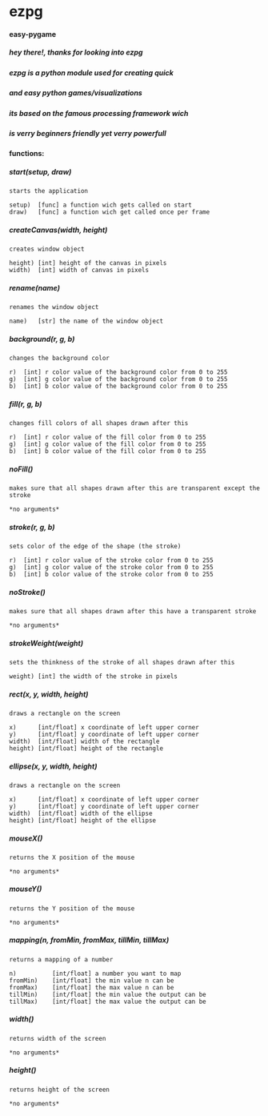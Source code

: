 # ezpg
#### easy-pygame
##### hey there!, thanks for looking into ezpg
##### ezpg is a python module used for creating quick
##### and easy python games/visualizations

##### its based on the famous processing framework wich
##### is verry beginners friendly yet verry powerfull



#### functions: 

##### start(setup, draw)
```
starts the application

setup)	[func] a function wich gets called on start
draw)	[func] a function wich get called once per frame
```

##### createCanvas(width, height)
```
creates window object

height) [int] height of the canvas in pixels
width)	[int] width of canvas in pixels
```

##### rename(name)


```
renames the window object

name)	[str] the name of the window object
```

##### background(r, g, b)
```
changes the background color

r)	[int] r color value of the background color from 0 to 255
g)	[int] g color value of the background color from 0 to 255
b)	[int] b color value of the background color from 0 to 255
```


##### fill(r, g, b)
```
changes fill colors of all shapes drawn after this

r)	[int] r color value of the fill color from 0 to 255
g)	[int] g color value of the fill color from 0 to 255
b)	[int] b color value of the fill color from 0 to 255
```

##### noFill()
```
makes sure that all shapes drawn after this are transparent except the stroke

*no arguments*
```

##### stroke(r, g, b)
```
sets color of the edge of the shape (the stroke)

r)	[int] r color value of the stroke color from 0 to 255
g)	[int] g color value of the stroke color from 0 to 255
b)	[int] b color value of the stroke color from 0 to 255
```

##### noStroke()
```
makes sure that all shapes drawn after this have a transparent stroke

*no arguments*
```
##### strokeWeight(weight)
```
sets the thinkness of the stroke of all shapes drawn after this

weight) [int] the width of the stroke in pixels
```

##### rect(x, y, width, height)
```
draws a rectangle on the screen

x)		[int/float] x coordinate of left upper corner
y)		[int/float] y coordinate of left upper corner
width)	[int/float] width of the rectangle
height)	[int/float] height of the rectangle
```

##### ellipse(x, y, width, height)
```
draws a rectangle on the screen

x)		[int/float] x coordinate of left upper corner
y)		[int/float] y coordinate of left upper corner
width)	[int/float] width of the ellipse
height)	[int/float] height of the ellipse
```

##### mouseX()
```
returns the X position of the mouse

*no arguments*
```

##### mouseY()
```
returns the Y position of the mouse

*no arguments*
```

##### mapping(n, fromMin, fromMax, tillMin, tillMax)
```
returns a mapping of a number

n)			[int/float] a number you want to map
fromMin)	[int/float] the min value n can be
fromMax)	[int/float]	the max value n can be
tillMin)	[int/float]	the min value the output can be
tillMax)	[int/float]	the max value the output can be
```

##### width()
```
returns width of the screen

*no arguments*
```

##### height()
```
returns height of the screen

*no arguments*
```
